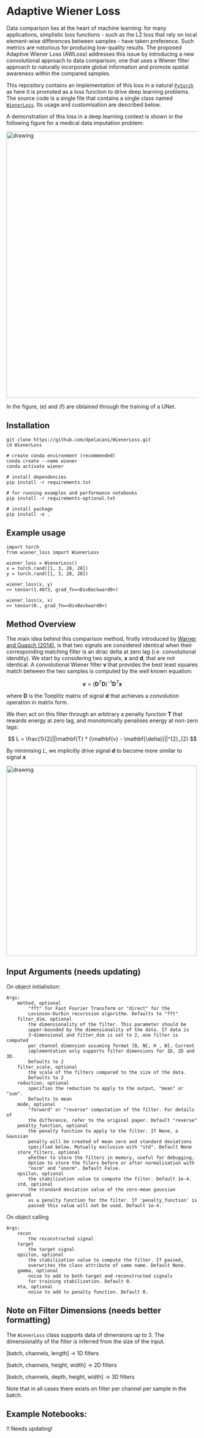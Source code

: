 # Adaptive Wiener Loss

Data comparison lies at the heart of machine learning: for many applications, simplistic loss
functions - such as the L2 loss that rely on local element-wise differences between samples - have
taken preference. Such metrics are notorious for producing low-quality results. The proposed Adaptive Wiener Loss (AWLoss) addresses this issue by introducing a new convolutional approach to data comparison; one that uses a Wiener filter approach to naturally incorporate global information and promote spatial awareness within the compared samples. 


This repository contains an implementation of this loss in a natural [`Pytorch`](https://github.com/pytorch/pytorch) as here it is promoted as a loss function to drive deep learning problems. The source code is a single file that contains a single class named [`WienerLoss`](awloss/awloss.py). Its usage and customisation are described below.

A demonstration of this loss in a deep learning context is shown in the following figure for a medical data imputation problem:

<img src="figs/cerebellum_samples2.png" alt="drawing" width="700"/>

In the figure, (e) and (f) are obtained through the training of a UNet.


## Installation
```
git clone https://github.com/dpelacani/WienerLoss.git
cd WienerLoss

# create conda environment (recommended)
conda create --name wiener
conda activate wiener

# install dependencies
pip install -r requirements.txt

# for running examples and performance notebooks
pip install -r requirements-optional.txt

# install package
pip install -e .
```

## Example usage
```
import torch
from wiener_loss import WienerLoss

wiener_loss = WienerLoss()
x = torch.rand([1, 3, 28, 28])
y = torch.rand([1, 3, 28, 28])

wiener_loss(x, y)
>> tensor(1.4073, grad_fn=<DivBackward0>)

wiener_loss(x, x)
>> tensor(0., grad_fn=<DivBackward0>)
```

## Method Overview
The main idea behind this comparison method, firstly introduced by [Warner and Guasch (2014)](https://www.s-cube.com/media/1204/segam2014-03712e1.pdf), is that two signals are considered identical when their corresponding matching filter is an dirac delta at zero lag (i.e. convolutional idendity). We start by considering two signals, $\mathbf{x}$ and $\mathbf{d}$, that are not identical. A convolutional Wiener filter $\mathbf{v}$ that provides the best least squares match between the two samples is computed by the well known equation:

$$
\mathbf{v} = (\mathbf{D}^{T} \mathbf{D})^{-1} \mathbf{D}^{T} \mathbf{x}
$$

where $\mathbf{D}$ is the Toeplitz matrix of signal $\mathbf{d}$ that achieves a convolution operation in matrix form.

We then act on this filter through an arbitrary a penalty function $\mathbf{T}$ that rewards energy at zero lag, and monotonically penalises energy at non-zero lags:

$$
L = \frac{1}{2}||\mathbf{T} * (\mathbf{v} - \mathbf{\delta)}||^{2}_{2}
$$

By minimising $L$, we implicitly drive signal $\mathbf{d}$ to become more similar to signal $\mathbf{x}$

<img src="figs/scheme.png" alt="drawing" width="500"/>

## Input Arguments (needs updating)
On object initialistion:

    Args:
        method, optional
            "fft" for Fast Fourier Transform or "direct" for the
            Levinson-Durbin recurssion algorithm. Defaults to "fft"
        filter_dim, optional
            the dimensionality of the filter. This parameter should be
            upper-bounded by the dimensionality of the data. If data is
            3-dimensional and filter_dim is set to 2, one filter is computed
            per channel dimension assuming format [B, NC, H , W]. Current
            implementation only supports filter dimensions for 1D, 2D and 3D.
            Defaults to 2
        filter_scale, optional
            the scale of the filters compared to the size of the data.
            Defaults to 2
        reduction, optional
            specifies the reduction to apply to the output, "mean" or "sum".
            Defaults to mean
        mode, optional
            "forward" or "reverse" computation of the filter. For details of
            the difference, refer to the original paper. Default "reverse"
        penalty_function, optional
            the penalty function to apply to the filter. If None, a Gaussian
            penalty will be created of mean zero and standard deviations
            specified below. Mutually exclusive with "std". Default None
        store_filters, optional
            whether to store the filters in memory, useful for debugging.
            Option to store the filers before or after normalisation with
            "norm" and "unorm". Default False.
        epsilon, optional
            the stabilization value to compute the filter. Default 1e-4.
        std, optional
            the standard deviation value of the zero-mean gaussian generated
            as a penalty function for the filter. If 'penalty_function' is
            passed this value will not be used. Default 1e-4.

On object calling

    Args:
        recon
            the reconstructed signal
        target
            the target signal
        epsilon, optional
            the stabilization value to compute the filter. If passed,
            overwrites the class attribute of same name. Default None.
        gamma, optional
            noise to add to both target and reconstructed signals
            for training stabilization. Default 0.
        eta, optional
            noise to add to penalty function. Default 0.

## Note on Filter Dimensions (needs better formatting)
The `WienerLoss` class supports data of dimensions up to 3. The dimensionality of the filter is inferred from the size of the input.

[batch, channels, length] -> 1D filters

[batch, channels, height, width] -> 2D filters

[batch, channels, depth, height, width] -> 3D filters

Note that in all cases there exists on filter per channel per sample in the batch.

## Example Notebooks:
!! Needs updating!